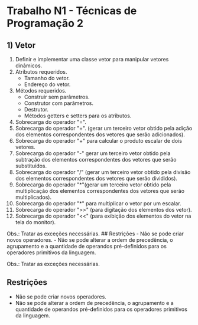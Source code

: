 # Trabalho N1 - Técnicas de Programação 2 
## 1) Vetor 
1. Definir e implementar uma classe vetor para manipular vetores dinâmicos. 
2. Atributos requeridos.
    - Tamanho do vetor. 
    - Endereço do vetor. 
3. Métodos requeridos. 
    - Construir sem parâmetros. 
    - Construtor com parâmetros. 
    - Destrutor. 
    - Métodos getters e setters para os atributos. 
4. Sobrecarga do operador "=". 
5. Sobrecarga do operador "+". (gerar um terceiro vetor obtido pela adição dos elementos correspondentes dos vetores que serão adicionados). 
6. Sobrecarga do operador "+" para calcular o produto escalar de dois vetores. 
7. Sobrecarga do operador "-" gerar um terceiro vetor obtido pela subtração dos elementos correspondentes dos vetores que serão substituídos. 
8. Sobrecarga do operador "/" (gerar um terceiro vetor obtido pela divisão dos elementos correspondentes dos vetores que serão divididos). 
9. Sobrecarga do operador "*"(gerar um terceiro vetor obtido pela multiplicação dos elementos correspondentes dos vetores que serão multiplicados). 
10. Sobrecarga do operador "*" para multiplicar o vetor por um escalar. 
11. Sobrecarga do operador ">>" (para digitação dos elementos dos vetor). 
12. Sobrecarga do operador "<<" (para exibição dos elementos do vetor na tela do monitor). 

Obs.: Tratar as exceções necessárias. ## Restrições - Não se pode criar novos operadores. - Não se pode alterar a ordem de precedência, o agrupamento e a quantidade de operandos pré-definidos para os operadores primitivos da linguagem.

Obs.: Tratar as exceções necessárias. 

## Restrições 
- Não se pode criar novos operadores. 
- Não se pode alterar a ordem de precedência, o agrupamento e a quantidade de operandos pré-definidos para os operadores primitivos da linguagem.

